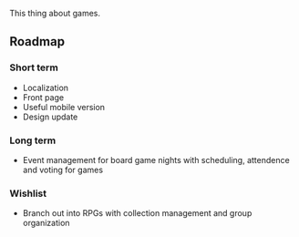 This thing about games.

## Roadmap

### Short term

- Localization
- Front page
- Useful mobile version
- Design update

### Long term

- Event management for board game nights with scheduling, attendence and voting for games

### Wishlist

- Branch out into RPGs with collection management and group organization